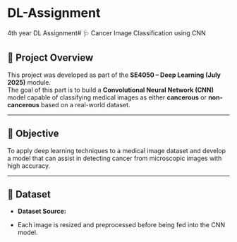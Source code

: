 # DL-Assignment
4th year DL Assignment# 🩺 Cancer Image Classification using CNN

## 📘 Project Overview
This project was developed as part of the **SE4050 – Deep Learning (July 2025)** module.  
The goal of this part is to build a **Convolutional Neural Network (CNN)** model capable of classifying medical images as either **cancerous** or **non-cancerous** based on a real-world dataset.

---

## 🎯 Objective
To apply deep learning techniques to a medical image dataset and develop a model that can assist in detecting cancer from microscopic images with high accuracy.

---

## 🧩 Dataset
- **Dataset Source:** 

- Each image is resized and preprocessed before being fed into the CNN model.



